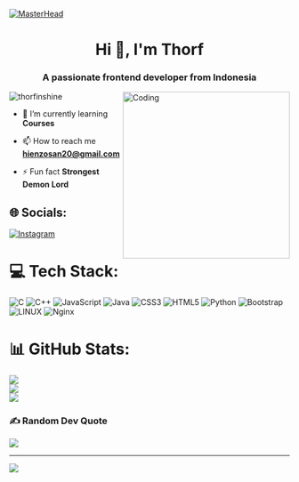 [![MasterHead](https://i.pinimg.com/originals/37/4a/9c/374a9ce6182b7a8aafd8c6ea6b698ff3.gif)]()
<h1 align="center">Hi 👋, I'm Thorf</h1>
<h3 align="center">A passionate frontend developer from Indonesia</h3>
<img align="right" alt="Coding" width="300" src="https://media.tenor.com/zDng4N4u1CQAAAAC/dance-anime.gif">

<p align="left"> <img src="https://komarev.com/ghpvc/?username=thorfinshine&label=Profile%20views&color=0e75b6&style=flat" alt="thorfinshine" /> </p>

- 🌱 I’m currently learning **Courses**

- 📫 How to reach me **hienzosan20@gmail.com**

- ⚡ Fun fact **Strongest Demon Lord**





## 🌐 Socials:
[![Instagram](https://img.shields.io/badge/Instagram-%23E4405F.svg?logo=Instagram&logoColor=white)](https://instagram.com/muhakill) 

# 💻 Tech Stack:
![C](https://img.shields.io/badge/c-%2300599C.svg?style=for-the-badge&logo=c&logoColor=white) ![C++](https://img.shields.io/badge/c++-%2300599C.svg?style=for-the-badge&logo=c%2B%2B&logoColor=white) ![JavaScript](https://img.shields.io/badge/javascript-%23323330.svg?style=for-the-badge&logo=javascript&logoColor=%23F7DF1E) ![Java](https://img.shields.io/badge/java-%23ED8B00.svg?style=for-the-badge&logo=java&logoColor=white) ![CSS3](https://img.shields.io/badge/css3-%231572B6.svg?style=for-the-badge&logo=css3&logoColor=white) ![HTML5](https://img.shields.io/badge/html5-%23E34F26.svg?style=for-the-badge&logo=html5&logoColor=white) ![Python](https://img.shields.io/badge/python-3670A0?style=for-the-badge&logo=python&logoColor=ffdd54) ![Bootstrap](https://img.shields.io/badge/bootstrap-%23563D7C.svg?style=for-the-badge&logo=bootstrap&logoColor=white) ![LINUX](https://img.shields.io/badge/Linux-FCC624?style=for-the-badge&logo=linux&logoColor=black) ![Nginx](https://img.shields.io/badge/nginx-%23009639.svg?style=for-the-badge&logo=nginx&logoColor=white)
# 📊 GitHub Stats:
![](https://github-readme-stats.vercel.app/api?username=thorfinshine&theme=nightowl&hide_border=false&include_all_commits=false&count_private=false)<br/>
![](https://github-readme-streak-stats.herokuapp.com/?user=thorfinshine&theme=nightowl&hide_border=false)<br/>
![](https://github-readme-stats.vercel.app/api/top-langs/?username=thorfinshine&theme=nightowl&hide_border=false&include_all_commits=false&count_private=false&layout=compact)

### ✍️ Random Dev Quote
![](https://quotes-github-readme.vercel.app/api?type=horizontal&theme=tokyonight)

---
[![](https://visitcount.itsvg.in/api?id=thorfinshine&icon=0&color=11)](https://visitcount.itsvg.in)

<!-- Proudly created with GPRM ( https://gprm.itsvg.in ) -->
